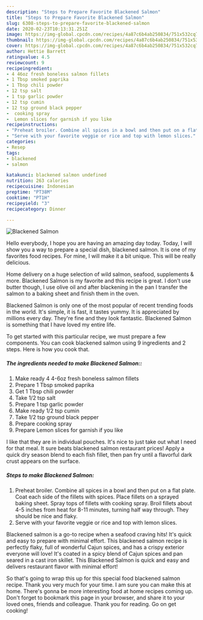 ```yaml
---
description: "Steps to Prepare Favorite Blackened Salmon"
title: "Steps to Prepare Favorite Blackened Salmon"
slug: 6308-steps-to-prepare-favorite-blackened-salmon
date: 2020-02-23T10:13:31.251Z
image: https://img-global.cpcdn.com/recipes/4a87c6b4ab250834/751x532cq70/blackened-salmon-recipe-main-photo.jpg
thumbnail: https://img-global.cpcdn.com/recipes/4a87c6b4ab250834/751x532cq70/blackened-salmon-recipe-main-photo.jpg
cover: https://img-global.cpcdn.com/recipes/4a87c6b4ab250834/751x532cq70/blackened-salmon-recipe-main-photo.jpg
author: Hettie Barrett
ratingvalue: 4.5
reviewcount: 9
recipeingredient:
- 4 46oz fresh boneless salmon fillets
- 1 Tbsp smoked paprika
- 1 Tbsp chili powder
- 12 tsp salt
- 1 tsp garlic powder
- 12 tsp cumin
- 12 tsp ground black pepper
-  cooking spray
-  Lemon slices for garnish if you like
recipeinstructions:
- "Preheat broiler. Combine all spices in a bowl and then put on a flat plate. Coat each side of the fillets with spices. Place fillets on a sprayed baking sheet. Spray tops of fillets with cooking spray. Broil fillets about 4-5 inches from heat for 8-11 minutes, turning half way through. They should be nice and flaky."
- "Serve with your favorite veggie or rice and top with lemon slices."
categories:
- Resep
tags:
- blackened
- salmon

katakunci: blackened salmon undefined
nutrition: 263 calories
recipecuisine: Indonesian
preptime: "PT38M"
cooktime: "PT1H"
recipeyield: "3"
recipecategory: Dinner

---
```



![Blackened Salmon](https://img-global.cpcdn.com/recipes/4a87c6b4ab250834/751x532cq70/blackened-salmon-recipe-main-photo.jpg)

Hello everybody, I hope you are having an amazing day today. Today, I will show you a way to prepare a special dish, blackened salmon. It is one of my favorites food recipes. For mine, I will make it a bit unique. This will be really delicious.

Home delivery on a huge selection of wild salmon, seafood, supplements &amp; more. Blackened Salmon is my favorite and this recipe is great. I don&#39;t use butter though, I use olive oil and after blackening in the pan I transfer the salmon to a baking sheet and finish them in the oven.

Blackened Salmon is only one of the most popular of recent trending foods in the world. It's simple, it is fast, it tastes yummy. It is appreciated by millions every day. They're fine and they look fantastic. Blackened Salmon is something that I have loved my entire life.


To get started with this particular recipe, we must prepare a few components. You can cook blackened salmon using 9 ingredients and 2 steps. Here is how you cook that.

##### The ingredients needed to make Blackened Salmon::

1. Make ready 4 4-6oz fresh boneless salmon fillets
1. Prepare 1 Tbsp smoked paprika
1. Get 1 Tbsp chili powder
1. Take 1/2 tsp salt
1. Prepare 1 tsp garlic powder
1. Make ready 1/2 tsp cumin
1. Take 1/2 tsp ground black pepper
1. Prepare  cooking spray
1. Prepare  Lemon slices for garnish if you like


I like that they are in individual pouches. It&#39;s nice to just take out what I need for that meal. It sure beats blackened salmon restaurant prices! Apply a quick dry season blend to each fish fillet, then pan fry until a flavorful dark crust appears on the surface. 

##### Steps to make Blackened Salmon:

1. Preheat broiler. Combine all spices in a bowl and then put on a flat plate. Coat each side of the fillets with spices. Place fillets on a sprayed baking sheet. Spray tops of fillets with cooking spray. Broil fillets about 4-5 inches from heat for 8-11 minutes, turning half way through. They should be nice and flaky.
1. Serve with your favorite veggie or rice and top with lemon slices.


Blackened salmon is a go-to recipe when a seafood craving hits! It&#39;s quick and easy to prepare with minimal effort. This blackened salmon recipe is perfectly flaky, full of wonderful Cajun spices, and has a crispy exterior everyone will love! It&#39;s coated in a spicy blend of Cajun spices and pan seared in a cast iron skillet. This Blackened Salmon is quick and easy and delivers restaurant flavor with minimal effort! 

So that's going to wrap this up for this special food blackened salmon recipe. Thank you very much for your time. I am sure you can make this at home. There's gonna be more interesting food at home recipes coming up. Don't forget to bookmark this page in your browser, and share it to your loved ones, friends and colleague. Thank you for reading. Go on get cooking!
